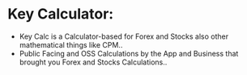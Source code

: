 # Key Calculator:

* Key Calc is a Calculator-based for Forex and Stocks also other mathematical things like CPM..
* Public Facing and OSS Calculations by the App and Business that brought you Forex and Stocks Calculations..
